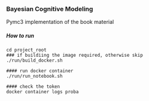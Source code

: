### Bayesian Cognitive Modeling

Pymc3 implementation of the book material


##### How to run 

```
cd project_root
### if buildiing the image required, otherwise skip
./run/build_docker.sh

#### run docker container
./run/run_notebook.sh

#### check the token
docker container logs proba
```
